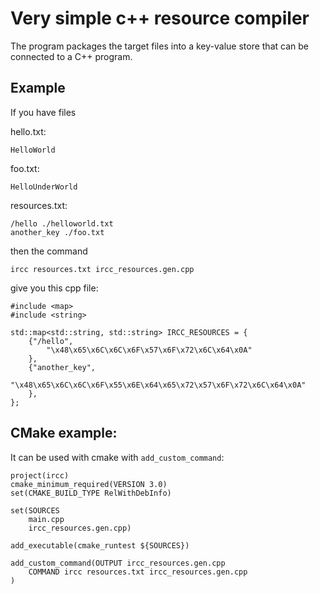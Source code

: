 # Very simple c++ resource compiler

The program packages the target files into a key-value store that can be connected to a C++ program.

## Example 

If you have files

hello.txt: 
```
HelloWorld
```

foo.txt: 
```
HelloUnderWorld
```

resources.txt: 
```
/hello ./helloworld.txt
another_key ./foo.txt
```

then the command 
``` 
ircc resources.txt ircc_resources.gen.cpp 
```

give you this cpp file:
``` 
#include <map>
#include <string>

std::map<std::string, std::string> IRCC_RESOURCES = {
	{"/hello",
		"\x48\x65\x6C\x6C\x6F\x57\x6F\x72\x6C\x64\x0A"
	},
	{"another_key",
		"\x48\x65\x6C\x6C\x6F\x55\x6E\x64\x65\x72\x57\x6F\x72\x6C\x64\x0A"
	},
};
```

## CMake example:
It can be used with cmake with `add_custom_command`:

```
project(ircc)
cmake_minimum_required(VERSION 3.0)
set(CMAKE_BUILD_TYPE RelWithDebInfo)

set(SOURCES 
	main.cpp
    ircc_resources.gen.cpp)

add_executable(cmake_runtest ${SOURCES})

add_custom_command(OUTPUT ircc_resources.gen.cpp
    COMMAND ircc resources.txt ircc_resources.gen.cpp
)
```